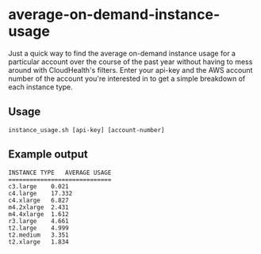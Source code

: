 # average-on-demand-instance-usage

Just a quick way to find the average on-demand instance usage for a particular account over the course of the past year without having to mess around with CloudHealth's filters. Enter your api-key and the AWS account number of the account you're interested in to get a simple breakdown of each instance type.

## Usage
```
instance_usage.sh [api-key] [account-number]
```
## Example output
```
INSTANCE TYPE	AVERAGE USAGE
=============================
c3.large	0.021
c4.large	17.332
c4.xlarge	6.827
m4.2xlarge	2.431
m4.4xlarge	1.612
r3.large	4.661
t2.large	4.999
t2.medium	3.351
t2.xlarge	1.834
```
